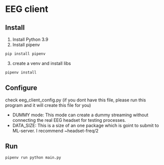 # EEG client

## Install

1. Install Python 3.9
2. Install pipenv

```bash
pip install pipenv
```

3. create a venv and install libs

```bash
pipenv install
```

## Configure

check eeg_client_config.py (if you dont have this file, please run this program and it will create this file for you)

- DUMMY mode: This mode can create a dummy streaming without connecting the real EEG headset for testing processes.
- DATA_SIZE: This is a size of an one package which is goint to submit to ML-server. I recommend ~headset-freq/2 

## Run

```bash
pipenv run python main.py
```